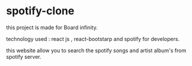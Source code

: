 # spotify-clone
this project is made for Board infinity.

technology used : react js , react-bootstarp and spotify for developers.

this website allow you to search the spotify songs and artist album's from spotify server.
